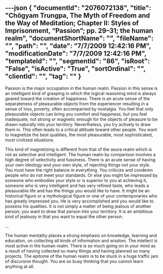 ---json
{
  "documentId": "2076072138",
  "title": "Chögyam Trungpa, The Myth of Freedom and the Way of Meditation; Chapter II: Styles of Imprisonment, “Passion”; pp. 29–31; the human realm",
  "documentShortName": "",
  "fileName": "",
  "path": "",
  "date": "7/7/2009 12:42:16 PM",
  "modificationDate": "7/7/2009 12:42:16 PM",
  "templateId": "",
  "segmentId": "86",
  "isRoot": "False",
  "isActive": "True",
  "sortOrdinal": "",
  "clientId": "",
  "tag": ""
}
---

Passion is the major occupation in the human realm. Passion in this sense is an intelligent kind of grasping in which the logical reasoning mind is always geared toward the creation of happiness. There is an acute sense of the separateness of pleasurable objects from the experiencer resulting in a sense of loss, poverty, often accompanied by nostalgia. You feel that only pleasurable objects can bring you comfort and happiness, but you feel inadequate, not strong or magnetic enough for the objects of pleasure to be drawn naturally into your territory. Nevertheless, you try actively to draw them in. This often leads to a critical attitude toward other people. You want to magnetize the best qualities, the most pleasurable, most sophisticated, most civilized situations.

This kind of magnetizing is different from that of the asura realm which is not as selective and intelligent. The human realm by comparison involves a high degree of selectivity and fussiness. There is an acute sense of having your own ideology and your own style, of rejecting things not your style. You must have the right balance in everything. You criticize and condemn people who do not meet your standards. Or else you might be impressed by someone who embodies your style or is superior to you at achieving it, someone who is very intelligent and has very refined taste, who leads a pleasurable life and has the things you would like to have. It might be an historical figure or a mythological figure or one of your contemporaries who has greatly impressed you. He is very accomplished and you would like to possess his qualities. It is not simply a matter of being jealous of another person; you want to draw that person into your territory. It is an ambitious kind of jealousy in that you want to equal the other person.

…

The human mentality places a strong emphasis on knowledge, learning and education, on collecting all kinds of information and wisdom. The intellect is most active in the human realm. There is so much going on in your mind as a result of having collected so many things and having planned so many projects. The epitome of the human realm is to be stuck in a huge traffic jam of discursive thought. You are so busy thinking that you cannot learn anything at all.
